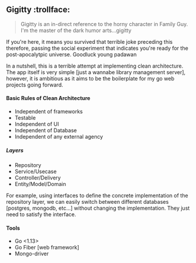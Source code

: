 ## Gigitty :trollface:

> Gigitty is an in-direct reference to the horny character in Family Guy. I'm the master of the dark humor arts...gigitty

If you're here, it means you survived that terrible joke preceding this therefore, passing the social experiment that indicates you're ready for the post-apocalytpic universe. Goodluck young padawan

In a nutshell, this is a terrible attempt at implementing clean architecture. The app itself is very simple [just a wannabe library management server], however, it is ambitious as it aims to be the boilerplate for my go web projects going forward.

#### Basic Rules of Clean Architecture
- Independent of frameworks
- Testable
- Independent of UI
- Independent of Database
- Independent of any external agency

##### Layers
- Repository
- Service/Usecase
- Controller/Delivery
- Entity/Model/Domain

For example, using interfaces to define the concrete implementation of the repository layer, we can easily switch between different databases [postgres, mongodb, etc...] without changing the implementation. They just need to satisfy the interface.

#### Tools
- Go <1.13>
- Go Fiber [web framework]
- Mongo-driver